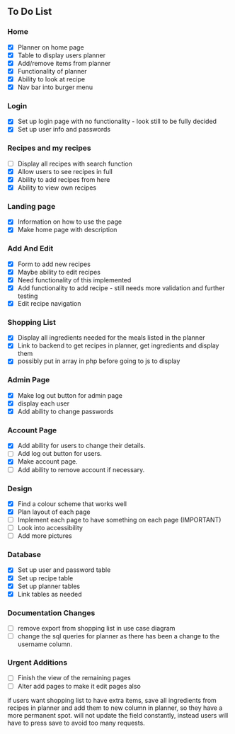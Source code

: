 ## To Do List

### Home

- [x] Planner on home page
- [x] Table to display users planner
- [x] Add/remove items from planner
- [x] Functionality of planner
- [x] Ability to look at recipe
- [x] Nav bar into burger menu

### Login

- [x] Set up login page with no functionality - look still to be fully decided
- [x] Set up user info and passwords

### Recipes and my recipes

- [ ] Display all recipes with search function
- [x] Allow users to see recipes in full
- [x] Ability to add recipes from here
- [x] Ability to view own recipes

### Landing page

- [x] Information on how to use the page
- [x] Make home page with description

### Add And Edit

- [x] Form to add new recipes
- [x] Maybe ability to edit recipes
- [x] Need functionality of this implemented
- [x] Add functionality to add recipe - still needs more validation and further testing
- [x] Edit recipe navigation

### Shopping List

- [x] Display all ingredients needed for the meals listed in the planner
- [x] Link to backend to get recipes in planner, get ingredients and display them
- [x] possibly put in array in php before going to js to display

### Admin Page
- [x] Make log out button for admin page
- [x] display each user
- [x] Add ability to change passwords

### Account Page
- [x] Add ability for users to change their details.
- [ ] Add log out button for users.
- [x] Make account page.
- [ ] Add ability to remove account if necessary.

### Design

- [x] Find a colour scheme that works well
- [x] Plan layout of each page
- [ ] Implement each page to have something on each page (IMPORTANT)
- [ ] Look into accessibility
- [ ] Add more pictures

### Database

- [x] Set up user and password table
- [x] Set up recipe table
- [x] Set up planner tables
- [x] Link tables as needed

### Documentation Changes
- [ ] remove export from shopping list in use case diagram
- [ ] change the sql queries for planner as there has been a change to the username column.

### Urgent Additions
- [ ] Finish the view of the remaining pages
- [ ] Alter add pages to make it edit pages also

if users want shopping list to have extra items, save all ingredients from recipes in planner and add them to new column in planner, so they have a more permanent spot. will not update the field constantly, instead users will have to press save to avoid too many requests.